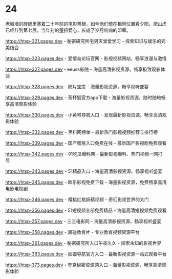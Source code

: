 # 24
老城墙的砖缝里塞着二十年前的电影票根，如今他们倚在相同位置看夕阳。爬山虎已经红到第七层，当年刻的歪扭爱心，长成了岁月结痂的印章。

https://htsp-321.pages.dev - 秘密研究所宅男天堂爱学习 - 探索知识与娱乐的完美结合

https://htsp-323.pages.dev - 爱情岛论坛官网 - 影视视频网站，畅享浪漫与激情

https://htsp-327.pages.dev - eeuss影院 - 海量高清影视资源，畅享极致观影体验

https://htsp-328.pages.dev - 奶片宝库 - 海量影视资源，畅享视听盛宴

https://htsp-329.pages.dev - 茶杯狐官方app下载 - 海量影视资源，随时随地畅享高清观影体验

https://htsp-330.pages.dev - 小黄鸭导航入口 - 发现最新影视资源，畅享高清观影体验

https://htsp-332.pages.dev - 黑料网榜单 - 最新热门影视视频推荐与排行榜

https://htsp-339.pages.dev - 国产蜜桃入口免费在线 - 最新国产影视剧免费观看

https://htsp-342.pages.dev - 91吃瓜爆料网 - 最新影视爆料、热门视频一网打尽

https://htsp-343.pages.dev - 51精品入口 - 海量高清影视资源，畅享视听盛宴

https://htsp-345.pages.dev - 欧乐影视免费下载 - 海量影视资源，免费畅享高清电影电视剧

https://htsp-346.pages.dev - 樱桃红桃妖精视频 - 奇幻影视世界的大门

https://htsp-356.pages.dev - 51短视频全部免费精品 - 海量高清短视频免费观看

https://htsp-357.pages.dev - 三三电影网 - 海量高清影视资源，畅享视听盛宴

https://htsp-358.pages.dev - 超碰教育片 - 专业教育视频资源平台

https://htsp-361.pages.dev - 秘密研究所入口午夜久久 - 探索未知的影视世界

https://htsp-363.pages.dev - 妖姬导航官方入口 - 最新影视资源一站式观看平台

https://htsp-373.pages.dev - 夸克秘密资源网入口 - 海量影视资源，畅享高清观影体验
